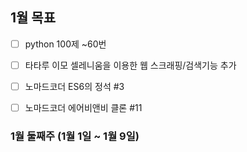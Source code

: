 ## 1월 목표
- [ ] python 100제 ~60번
- [ ] 타타루 이모 셀레니움을 이용한 웹 스크래핑/검색기능 추가
- [ ] 노마드코더 ES6의 정석 #3
- [ ] 노마드코더 에어비앤비 클론 #11


### 1월 둘째주 (1월 1일 ~ 1월 9일)